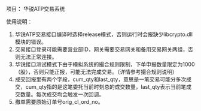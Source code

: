 项目：
华锐ATP交易系统

使用说明：
1. 华锐ATP交易接口编译时选择release模式，否则运行时会报缺少libcrypto.dll模块的错误。
2. 交易接口登录可能需要营业部ID，网关需要交易网关和备用交易网关两组，否则无法正常连接。
3. 华锐接口测试模式下由于模拟系统的撮合规则限制，下单申报数量限定为1000（股），否则只能正报，可能无法完成交易。（详情参考撮合规则说明）
4. 成交回报里有两个字段，cum_qty和last_qty，意思是一笔交易可能分多次成交，cum_qty指的是这笔委托当前时刻总的成交数量，last_qty表示当前笔成交数量。每次成交均会触发一次回调。
5. 撤单需要原始订单号orig_cl_ord_no。